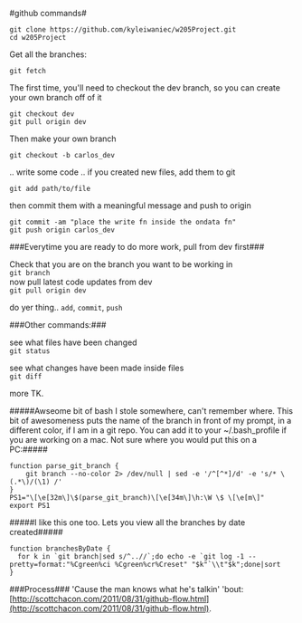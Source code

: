 #github commands#

```
git clone https://github.com/kyleiwaniec/w205Project.git
cd w205Project
```

Get all the branches:

```
git fetch
```

The first time, you'll need to checkout the dev branch, so you can create your own branch off of it
```
git checkout dev
git pull origin dev
```
Then make your own branch

```
git checkout -b carlos_dev
```

.. write some code ..
if you created new files, add them to git
```
git add path/to/file
```

then commit them with a meaningful message and push to origin
```
git commit -am "place the write fn inside the ondata fn"
git push origin carlos_dev
```

###Everytime you are ready to do more work, pull from dev first###

Check that you are on the branch you want to be working in   
`git branch`   
now pull latest code updates from dev   
`git pull origin dev`   

do yer thing.. `add`, `commit`, `push`

###Other commands:###

see what files have been changed   
`git status`

see what changes have been made inside files   
`git diff`

more TK.

#####Awseome bit of bash I stole somewhere, can't remember where. This bit of awesomeness puts the name of the branch in front of my prompt, in a different color, if I am in a git repo. You can add it to your ~/.bash_profile if you are working on a mac. Not sure where you would put this on a PC:#####

```
function parse_git_branch {
    git branch --no-color 2> /dev/null | sed -e '/^[^*]/d' -e 's/* \(.*\)/(\1) /'
}
PS1="\[\e[32m\]\$(parse_git_branch)\[\e[34m\]\h:\W \$ \[\e[m\]"
export PS1
```

#####I like this one too. Lets you view all the branches by date created#####

```
function branchesByDate {
  for k in `git branch|sed s/^..//`;do echo -e `git log -1 --pretty=format:"%Cgreen%ci %Cgreen%cr%Creset" "$k"`\\t"$k";done|sort
}
```

###Process###
'Cause the man knows what he's talkin' 'bout:
[http://scottchacon.com/2011/08/31/github-flow.html](http://scottchacon.com/2011/08/31/github-flow.html).


